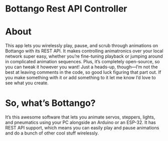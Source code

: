 # Bottango Rest API Controller

# About

This app lets you wirelessly play, pause, and scrub through animations on Bottango with its REST API. It makes controlling animatronics over your local network super easy, whether you’re fine-tuning playback or jumping around in complicated animation sequences. Plus, it’s completely open-source, so you can tweak it however you want! Just a heads-up, though—I’m not the best at leaving comments in the code, so good luck figuring that part out. If you make something with it or add something to it let me know I’d love to see what you create.

# So, what’s Bottango? 

It’s this awesome software that lets you animate servos, steppers, lights, and pneumatics using your PC alongside an Arduino or an ESP-32. It has REST API support, which means you can easily play and pause animations and do a bunch of other cool stuff wirelessly.

